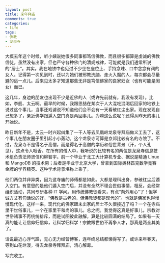 ```yaml
---
layout: post
title: 来年拜庙
comments: true
categories:
- life
tags:
- 佛教
- 龙泉寺
---
```


大概去年这个时候，听小姨说她很多同事都笃信佛教，而且很多都算是虔诚的佛教信徒。虽然没有出家，但也严守各种佛门的清规戒律，可能就是我们通常所说的“居士”。其实，我在地铁中也见过不少坐在座位上、手持念珠、口中念念有词的女人。记得第一次见到时，还以为她们被邪教洗脑、走火入魔的人，每次都会尽量避的远一点儿。后来见太多才知道那些无非是笃信佛家的良家妇女（也有可能是闺女）而已。

这几年，身边的朋友也出现不少是近佛的人（或许先前就有，我没有发现）。比如，李舰、太云啊。最早的时候，我跟思喆在某次于人大混吃混喝后回家的地铁上说过这个事儿，当事还戏谑说不知道他们会不会有一天看破红尘出家。现在发现自己想多了，亲近佛学跟遁入空门真是两回事儿。为嘛这么说呢？还得从昨天的事儿开始说。

昨日新年不是，太云一时兴起纠集了一干人等去凤凰岭龙泉寺拜庙做义工去了，这个事儿在朋友圈子里引起小小轰动。这个龙泉寺可算是京郊比较有名的寺院了。不过，龙泉寺不是得名于高僧，而是得名于高僧的学历和俗世背景（汗，个人孔见），这点令人咂舌。在所有的僧人中，我听说的比较有名的两位是龙泉寺信息技术组负责法师贤信和柳智宇。前一个毕业于北工大计算机专业、据说是精通 Linux 和 MangoDB 的技术男；后者是毕业于北京大学，曾拿到国际奥林匹克数学竞赛金牌的学界精英。这种学术背景堪称上乘了。

他们两位并非异类，因为这寺庙的师傅都是如此。大都是理科出身，参破红尘后遁入空门。有意思的是他们遁入空门后，并没有全然不理会世俗事情，相反，会经常组织活动，共同专研各种 IT 学问。用传统佛教徒看来，有点“向外用心”了！但学诚方丈有句话说的好，“佛教是古老的，但佛教徒都是现代的”。也就是佛家也得慢慢现代化。这样一来，现代化的佛家跟未出家的居士不久很接近了吗？一个在寺庙里干世俗事儿，一个在家里干和尚的事儿。总之呢，我觉得这真是好事儿，宗教对世俗诸事不再统统排斥，而是试图彼此融解。算是比较圆满的结局了。如果有一天真的能让让信仰归信仰，让科学归科学！宗教跟世俗不再争人才，那真是两全其美了。

话说最近心浮气躁，无心无力经营博客，连年终总结都懒得写了。或许来年春天，等到山花烂漫，得去龙泉寺拜拜庙，清心解毒。

写完收工。